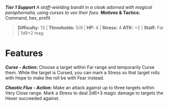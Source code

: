 ***Tier 1 Support***
*A staff-wielding bandit in a cloak adorned with magical paraphernalia, using curses to vex their foes.*
**Motives & Tactics:** Command, hex, profit

> **Difficulty:** 13 | **Thresholds:** 5/9 | **HP:** 4 | **Stress:** 4
> **ATK:** +2 | **Staff:** Far | 1d6+2 mag

# Features

***Curse - Action:*** Choose a target within Far range and temporarily Curse them. While the target is Cursed, you can mark a Stress so that target rolls with Hope to make the roll be with Fear instead.

***Chaotic Flux - Action:*** Make an attack against up to three targets within Very Close range. Mark a Stress to deal 2d6+3 magic damage to targets the Hexer succeeded against.
